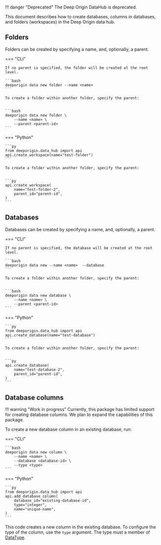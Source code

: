 
!!! danger "Deprecated"
    The Deep Origin DataHub is deprecated. 


This document describes how to create databases, columns in databases, and folders (workspaces) in the Deep Origin data hub.

## Folders

Folders can be created by specifying a name, and, optionally, a parent.

=== "CLI"

    If no parent is specified, the folder will be created at the root level.

    ```bash
    deeporigin data new folder --name <name>  
    ```

    To create a folder within another folder, specify the parent:


    ```bash
    deeporigin data new folder \
        --name <name> \ 
        --parent <parent-id>
    ```

=== "Python"

    ```py
    from deeporigin.data_hub import api
    api.create_workspace(name="test-folder")
    ```

    To create a folder within another folder, specify the parent:


    ```py
    api.create_workspace(
        name="test-folder-2",
        parent_id="parent-id",
    )
    ```

## Databases

Databases can be created by specifying a name, and, optionally, a parent.

=== "CLI"

    If no parent is specified, the database will be created at the root level.

    ```bash
    deeporigin data new --name <name>  --database
    ```

    To create a folder within another folder, specify the parent:


    ```bash
    deeporigin data new database \
        --name <name> \
        --parent <parent-id>
    ```

=== "Python"

    ```py
    from deeporigin.data_hub import api
    api.create_database(name="test-database")
    ```

    To create a folder within another folder, specify the parent:


    ```py
    api.create_database(
        name="test-database-2",
        parent_id="parent-id",
    )
    ```

## Database columns

!!! warning "Work in progress"
    Currently, this package has limited support for creating database columns. We plan to expand the capabilities of this package.

To create a new database column in an existing database, run:

=== "CLI"

    ```bash
    deeporigin data new column \
        --name <name> \
        --database <database-id> \
        --type <type>
    ```

=== "Python"

    ```py
    from deeporigin.data_hub import api
    api.add_database_column(
        database_id="existing-database-id",
        type="integer",
        name="unique-name",
    )
    ```

This code creates a new column in the existing database. To configure the type of the column, use the `type` argument. The type must a member of [DataType](../ref/types.md#src.utils.constants.DataType).
